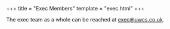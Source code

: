 +++
title = "Exec Members"
template = "exec.html"
+++

The exec team as a whole can be reached at [exec@uwcs.co.uk](mailto:exec@uwcs.co.uk).
